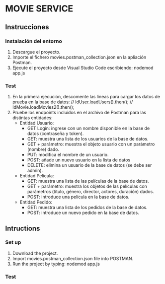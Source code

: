 # MOVIE SERVICE
## Instrucciones
### Instalación del entorno
1. Descargue el proyecto.
2. Importe el fichero movies.postman_collection.json en la apliación Postman.
3. Ejecute el proyecto desde Visual Studio Code escribiendo: nodemod app.js

### Test
1. En la primera ejecución, descomente las líneas para cargar los datos de prueba en la base de datos:
// ldUser.loadUsers().then();
// ldMovie.loadMovies2().then();
2. Pruebe los endpoints incluidos en el archivo de Postman para las distintas entidades:
    - Entidad Usuario:
        - GET Login: ingrese con un nombre disponible en la base de datos (contraseña y token).
        - GET: muestra una lista de los usuarios de la base de datos.
        - GET + parámetro: muestra el objeto usuario con un parámetro (nombre) dado.
        - PUT: modifica el nombre de un usuario.
        - POST: añade un nuevo usuario en la lista de datos
        - DELETE: elimina un usuario de la base de datos (se debe ser admin).
    - Entidad Pelicula:
        - GET: muestra una lista de las películas de la base de datos.
        - GET + parámetro: muestra los objetos de las películas con parámetros (título, género, director, actores, duración) dados.
        - POST: introduce una película en la base de datos.
    - Entidad Pedido:
        - GET: muestra una lista de los pedidos de la base de datos.
        - POST: introduce un nuevo pedido en la base de datos.
## Intructions
### Set up
1. Download the project.
2. Import movies.postman_collection.json file into POSTMAN.
3. Run the project by typing: nodemod app.js

### Test